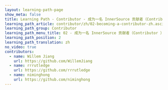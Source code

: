 ```yaml
---
layout: learning-path-page
show_meta: false
title: Learning Path - Contributor - 成为一名 InnerSource 贡献者（Contributor ）
learning_path_article: contributor/zh/02-becoming-a-contributor-zh.asciidoc
learning_path_group: Contributor
learning_path_menu_title: 02 - 成为一名 InnerSource 贡献者（Contributor ）
learning_path_position: 2
learning_path_translation: zh
no_video: true
contributors:
  - name: Willem Jiang
    url: https://github.com/WillemJiang
  - name: rrrutledge
    url: https://github.com/rrrutledge
  - name: niminghong
    url: https://github.com/niminghong
---
```

<!--- This file autogenerated from https://github.com/InnerSourceCommons/InnerSourceLearningPath/blob/master/scripts -->
